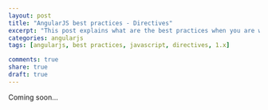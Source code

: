 ```yaml
---
layout: post
title: "AngularJS best practices - Directives"
excerpt: "This post explains what are the best practices when you are writing directives in AngularJS 1.x"
categories: angularjs
tags: [angularjs, best practices, javascript, directives, 1.x]

comments: true
share: true
draft: true
---
```


Coming soon...